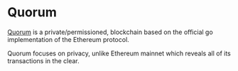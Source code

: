 Quorum
======

[Quorum](https://github.com/jpmorganchase/quorum-docs/blob/master/Quorum%20Whitepaper%20v0.1.pdf)
is a private/permissioned, blockchain based on the official go
implementation of the Ethereum protocol.

Quorum focuses on privacy, unlike Ethereum mainnet which reveals all of
its transactions in the clear.
